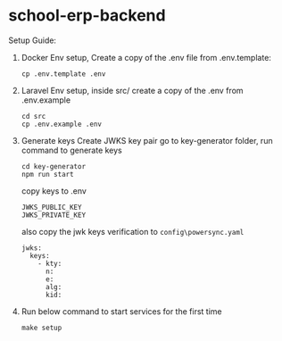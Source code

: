 # school-erp-backend

Setup Guide:
1. Docker Env setup,
    Create a copy of the .env file from .env.template:
   
    ```shell
   cp .env.template .env
    ```
    
2. Laravel Env setup,
    inside src/
    create a copy of the .env from .env.example

    ```shell
    cd src
    cp .env.example .env
    ```
    
3. Generate keys
    Create JWKS key pair
    go to key-generator folder, run command to generate keys

    ```shell
    cd key-generator
    npm run start
    ```
     copy keys to .env
    ```
    JWKS_PUBLIC_KEY
    JWKS_PRIVATE_KEY
    ```
   
    also copy the jwk keys verification to `config\powersync.yaml`
   
    ```
    jwks:
      keys:
        - kty:
          n:
          e:
          alg:
          kid:
    ```

   

4. Run below command to start services for the first time
   ```shell
   make setup
   ```
